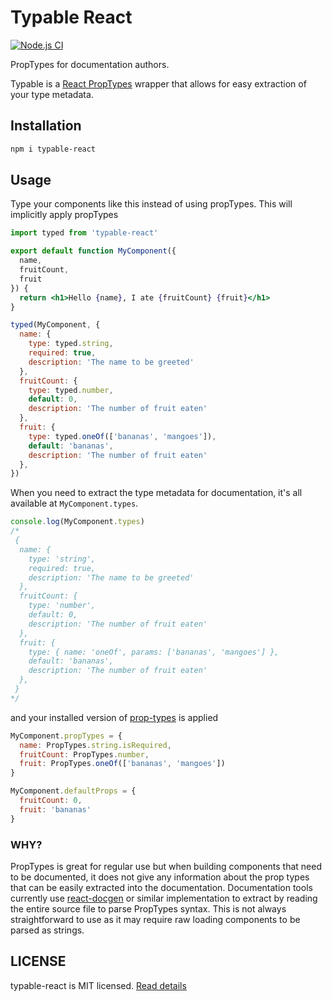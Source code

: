 # Typable React

[![Node.js CI](https://github.com/josephrexme/typable-react/actions/workflows/node.js.yml/badge.svg)](https://github.com/josephrexme/typable-react/actions/workflows/node.js.yml)

PropTypes for documentation authors.

Typable is a [React PropTypes][1] wrapper that allows for easy extraction of your type metadata.

## Installation

```sh
npm i typable-react
```

## Usage
Type your components like this instead of using propTypes. This will implicitly apply propTypes

```jsx
import typed from 'typable-react'

export default function MyComponent({
  name,
  fruitCount,
  fruit
}) {
  return <h1>Hello {name}, I ate {fruitCount} {fruit}</h1>
}

typed(MyComponent, {
  name: {
    type: typed.string,
    required: true,
    description: 'The name to be greeted'
  },
  fruitCount: {
    type: typed.number,
    default: 0,
    description: 'The number of fruit eaten'
  },
  fruit: {
    type: typed.oneOf(['bananas', 'mangoes']),
    default: 'bananas',
    description: 'The number of fruit eaten'
  },
})
```

When you need to extract the type metadata for documentation, it's all available at `MyComponent.types`.

```js
console.log(MyComponent.types)
/*
 {
  name: {
    type: 'string',
    required: true,
    description: 'The name to be greeted'
  },
  fruitCount: {
    type: 'number',
    default: 0,
    description: 'The number of fruit eaten'
  },
  fruit: {
    type: { name: 'oneOf', params: ['bananas', 'mangoes'] },
    default: 'bananas',
    description: 'The number of fruit eaten'
  },
 }
*/
```
and your installed version of [prop-types][1] is applied

```js
MyComponent.propTypes = {
  name: PropTypes.string.isRequired,
  fruitCount: PropTypes.number,
  fruit: PropTypes.oneOf(['bananas', 'mangoes'])
}

MyComponent.defaultProps = {
  fruitCount: 0,
  fruit: 'bananas'
}
```

### WHY?
PropTypes is great for regular use but when building components that need to be documented, it
does not give any information about the prop types that can be easily extracted into the
documentation. Documentation tools currently use [react-docgen][2] or similar implementation
to extract by reading the entire source file to parse PropTypes syntax. This is not always straightforward to use as it may require raw loading components to be parsed as strings.

## LICENSE

typable-react is MIT licensed. [Read details][3]

[1]: https://github.com/facebook/prop-types
[2]: https://github.com/reactjs/react-docgen/
[3]: https://github.com/josephrexme/typable-react/blob/main/LICENSE

